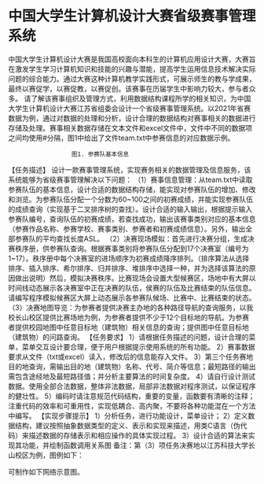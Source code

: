 # 中国大学生计算机设计大赛省级赛事管理系统
中国大学生计算机设计大赛是我国高校面向本科生的计算机应用设计大赛，大赛旨在激发学生学习计算机知识和技能的兴趣与潜能，提高学生运用信息技术解决实际问题的综合能力。通过大赛这种计算机教学实践形式，可展示师生的教与学成果，最终以赛促学，以赛促教，以赛促创。该赛事在历届学生中影响力较大，参与者众多。
请了解该赛事组织及管理方式，利用数据结构课程所学的相关知识，为中国大学生计算机设计大赛江苏省组委会设计一个省级赛事管理系统。以2021年省赛数据为例，通过对数据的处理和分析，设计合理的数据结构对赛事相关的数据进行存储及处理。赛事相关数据存储在文本文件和excel文件中，文件中不同的数据项之间均使用#分隔，图1中给出了文件team.txt中参赛信息的对应数据示例。

                      图1. 参赛队基本信息
【任务描述】
设计一款赛事管理系统，实现赛务相关的数据管理及信息服务，该系统能够为省级赛事管理解决以下问题：
（1）赛事信息管理：从team.txt中读取参赛队伍的基本信息，设计合适的数据结构存储，能实现对参赛队伍的增加、修改和浏览。为参赛队伍分配一个分数为60~100之间的初赛成绩，并能实现参赛队伍的成绩查询（实现基于二叉排序树的查找）。设计合适的输入输出，根据提示输入参赛队编号，查询队伍的初赛成绩，若查找成功，输出该赛事类别对应的基本信息（参赛作品名称、参赛学校、赛事类别、参赛者和初赛成绩信息）。另外，输出全部参赛队的平均查找长度ASL。
（2）决赛现场模拟：首先进行决赛分组，生成决赛秩序册，供参赛队查询。根据赛事类别将参赛队伍分配到17个决赛室（编号为1~17）。秩序册中每个决赛室的进场顺序为初赛成绩降序排列。（排序算法从选择排序、插入排序、希尔排序、归并排序、堆排序中选择一种，并为选择该算法的原因做出说明）然后，模拟决赛秩序。比赛现场会设置大型候赛区，场地中有大屏以时间线动态展示各决赛室中正在决赛的队伍，侯赛的队伍及比赛结束的队伍信息。请编写程序模拟候赛区大屏上动态展示各参赛队候场、比赛中、比赛结束的状态。
（3）决赛地图导览：为参赛者提供决赛主办地的各种路径导航的查询服务，以我校长山校区提供比赛场地为例，为参赛者提供不少于12个目标地的导航。为参赛者提供校园地图中任意目标地（建筑物）相关信息的查询；提供图中任意目标地（建筑物）的问路查询。
【任务要求】
1）请根据任务描述的问题，设计合理的菜单，菜单交互设计要合理，便于用户根据提示使用系统的所有功能。
2）赛事数据要求从文件（txt或excel）读入，修改后的信息能存入文件。
3）第三个任务赛地目的地查询，需输出目的地（建筑物）名称、代号、简介等信息；最短路径的输出需包含途经地及最短路径值；并分析主要算法的时间复杂度。
4）请自行设计测试数据。使用全部合法数据，整体非法数据，局部非法数据对程序测试，以保证程序的健壮性。
5）编码时请注意规范代码结构，重要的变量，函数要有清晰的注释；注重代码的效率和可重用性，实现低耦合、高内聚，不要将各种功能混在一个方法中编写。
【实现步骤提示】
  1）分析任务，进行功能设计，菜单设计；
2）定义数据结构，建议按照抽象数据类型的定义、表示和实现来描述，用类C语言（伪代码）来描述数据的存储表示和相应操作的具体实现过程。
3）设计合适的算法来实现其功能，并绘制函数调用关系图
备注：第（3）项任务决赛地以江苏科技大学长山校区为例，图例如下：

可制作如下网络示意图。
